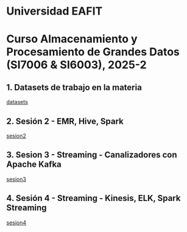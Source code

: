 # Universidad EAFIT
# Curso Almacenamiento y Procesamiento de Grandes Datos (SI7006 & SI6003), 2025-2

## 1. Datasets de trabajo en la materia
[datasets](datasets)

## 2. Sesión 2 - EMR, Hive, Spark

[sesion2](sesion2)

## 3. Sesion 3 - Streaming - Canalizadores con Apache Kafka

[sesion3](sesion3)

## 4. Sesión 4 - Streaming - Kinesis, ELK, Spark Streaming

[sesion4](sesion4)

